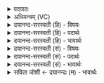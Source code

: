 <details><summary>पदपाठः</summary>

अग्ने॑। त्वम्। नः॒। अन्त॑मः। उ॒त। त्रा॒ता। शि॒वः। भ॒व॒। व॒रू॒थ्यः᳖। वसुः॑। अ॒ग्निः। वसु॑श्रवा॒ इति॒ वसु॑ऽश्रवाः। अच्छ॑। न॒क्षि॒। द्यु॒मत्त॑म॒मिति॑ द्यु॒मत्ऽत॑मम्। र॒यिम्। दाः॒। तम्। त्वा॒। शो॒चि॒ष्ठ॒। दी॒दि॒व॒ इति॑ दीदिऽवः। सु॒म्नाय॑। नू॒नम्। ई॒म॒हे॒। सखि॑भ्य॒ इति॒ सखि॑ऽभ्यः। ४८।
</details>

<details><summary>अधिमन्त्रम् (VC)</summary>

- अग्निर्देवता
- परमेष्ठी ऋषिः
- स्वराड् ब्राह्मी बृहती
- मध्यमः
</details>

<details><summary>दयानन्द-सरस्वती (हि) - विषयः</summary>

फिर भी वही विषय अगले मन्त्र में कहा है ॥
</details>

<details><summary>दयानन्द-सरस्वती (हि) - पदार्थः</summary>

पदार्थान्वयभाषाः -  हे (अग्ने) विद्वन् ! (त्वम्) आप जैसे यह (वसुः) धनदाता (वसुश्रवाः) अन्न और धन का हेतु (अग्निः) अग्नि (रयिम्) धन को (दाः) देता है, वैसे (नः) हमारे (अन्तमः) अत्यन्त समीप (त्राता) रक्षक (वरूथ्यः) श्रेष्ठ (उत) और (शिवः) मङ्गलकारी (भव) हूजिये। हे (शोचिष्ठ) अतितेजस्वी (दीदिवः) बहुत प्रकाशों से युक्त वा कामनावाले विद्वान् ! जैसे हम लोग (त्वा) तुझ को (सखिभ्यः) मित्रों से (सुम्नाय) सुख के लिये (नूनम्) निश्चय (ईमहे) माँगते हैं, वैसे (तम्) उस तुझ को सब मनुष्य चाहें, जैसे मैं (द्युमत्तमम्) प्रशंसित प्रकाशों से युक्त तुझ को (अच्छ) अच्छे प्रकार (नक्षि) प्राप्त होता हूँ, वैसे तू हम को प्राप्त हो ॥४८ ॥
</details>

<details><summary>दयानन्द-सरस्वती (हि) - भावार्थः</summary>

भावार्थभाषाः -  इस मन्त्र में वाचकलुप्तोपमालङ्कार है। जैसे मित्र अपने मित्रों को चाहते और उन की उन्नति करते हैं, वैसे विद्वान् सब का मित्र सब को सुख देवे ॥४८ ॥
</details>

<details><summary>दयानन्द-सरस्वती (सं) - विषयः</summary>

पुनस्तमेव विषयमाह ॥
</details>

<details><summary>दयानन्द-सरस्वती (सं) - पदार्थः</summary>

पदार्थान्वयभाषाः -  हे अग्ने ! त्वं यथाऽयं वसुर्वसुश्रवा अग्नी रयिं दा ददाति तथा नोऽस्माकमन्तमस्त्राता वरूथ्य उतापि शिवो भव। हे शोचिष्ठ दीदिवो विद्वन् ! यथा वयं त्वा सखिभ्यः सुम्नाय नूनमीमहे तथा तं त्वां सर्वे मनुष्या याचन्ताम्। यथाऽहं द्युमत्तमं त्वामच्छ नक्षि प्राप्नोमि तथा त्वमस्मान् प्राप्नुहि ॥४८ ॥
</details>

<details><summary>दयानन्द-सरस्वती (सं) - भावार्थः</summary>

भावार्थभाषाः -  अत्र वाचकलुप्तोपमालङ्कार। यथा सुहृदो मित्राणीच्छन्त्युन्नयन्ति तथा विद्वान् सर्वस्य मित्रः सर्वान् सुखिनः सम्पादयेत् ॥४८ ॥
</details>

<details><summary>सविता जोशी ← दयानन्दः (म) - भावार्थः</summary>

भावार्थभाषाः -  या मंत्रात वाचकलुप्तोपमालंकार आहे. जसे मित्र आपल्या मित्रांना प्रिय वाटतात व त्यांची उन्नती करण्याचा प्रयत्न करतात तसे विद्वानांनी सर्वांचे मित्र बनून सर्वांना सुखी करावे.
</details>